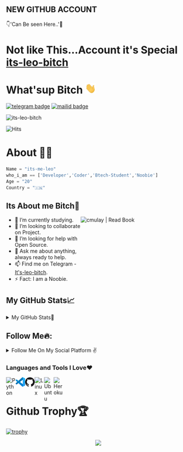 ## NEW GITHUB ACCOUNT
   👇'Can Be seen Here..'🤘
# Not like This...Account it's Special [its-leo-bitch](https://github.com/its-leo-bitch)

# What'sup Bitch <img src="https://raw.githubusercontent.com/ABSphreak/ABSphreak/master/gifs/Hi.gif" width="30px">
[![telegram badge](https://img.shields.io/badge/WONKRU_HERE-30302f?style=for-the-badge&logo=telegram)](https://t.me/WONKRU_HERE)
[![mailid badge](https://img.shields.io/badge/its_leo_bitch-30302f?style=for-the-badge&logo=gmail)](mailto:meth.lab.bot@gmail.com)
<p align="left"> <img src="https://komarev.com/ghpvc/?username=its-leo-bitch&label=Profile%20Views&color=blue&style=flat-square" alt="its-leo-bitch" /> </p>

![Hits](https://hits.seeyoufarm.com/api/count/incr/badge.svg?url=https://github.com/its-leo-bitch/)

# About 👨‍💻
```python
Name = "its-me-leo"
who_i_am == ['Developer','Coder','Btech-Student','Noobie']
Age = "20"
Country = "🇮🇳"
```

## Its About me Bitch🏅
<img align="right" alt="cmulay | Read Book" src="https://github.com/its-leo-bitch/its-leo-bitch/blob/main/👨‍💻/multi.gif" width="300" height="300" />

- 🔭 I’m currently studying.
- 👬 I’m looking to collaborate on Project.
- 👀 I’m looking for help with Open Source.
- 💬 Ask me about anything, always ready to help.
- 📫 Find me on Telegram - [It's-leo-bitch](https://t.me/WONKRU_HERE).
- ⚡ Fact: I am a Noobie.


## My GitHub Stats📈

<details>
<summary>My GitHub Stats💛</summary>
<br>
    
![Leo Git Stats](https://github-readme-stats.vercel.app/api?username=its-leo-bitch&include_all_commits=true&count_private=true&theme=highcontrast)

[![Top Langs](https://github-readme-stats.vercel.app/api/top-langs/?username=CyberBoyAyush&layout=compact&theme=radical)](https://github.com/CyberBoyAyush)


</details>

    
## Follow Me🔥:

<details>
<summary>Follow Me On My Social Platform ✌️</summary>
<br>
Follow Me On:

<p align="left">
<a href="https://telegram.me/Xequist"><img src="https://img.shields.io/badge/It's%20About%20Me-Xequist-darkblue?style=for-the-badge&logo=telegram"></a>
</p>
<p align="left">
<a href="https://github.com/its-leo-bitch"><img src="https://img.shields.io/badge/GitHub-Follow%20on%20GitHub-inactive.svg?style=for-the-badge&logo=github"></a>
</p>
<p align="left">
<a href="https://instagram.com/albert_3instein"><img src="https://img.shields.io/badge/Instagram-albert_3instein-magenta?style=for-the-badge&logo=instagram"></a>
</p>

</details>


### Languages and Tools I Love❤️
[<img align="left" alt="Python" width="26px" src="https://upload.wikimedia.org/wikipedia/commons/thumb/c/c3/Python-logo-notext.svg/600px-Python-logo-notext.svg.png" />](https://python.org/)
[<img align="left" alt="Visual Studio Code" width="26px" src="https://raw.githubusercontent.com/github/explore/80688e429a7d4ef2fca1e82350fe8e3517d3494d/topics/visual-studio-code/visual-studio-code.png" />](https://code.visualstudio.com/)
[<img align="left" alt="GitHub" width="26px" src="https://raw.githubusercontent.com/github/explore/78df643247d429f6cc873026c0622819ad797942/topics/github/github.png" />](https://git-scm.com/)
[<img align="left" alt="Linux" width="26px" src="https://www.freepnglogos.com/uploads/linux-png/difference-between-linux-and-window-operating-system-3.png" />](https://www.linux.org/)
[<img align="left" alt="Ubuntu" width="26px" src="https://assets.ubuntu.com/v1/29985a98-ubuntu-logo32.png" />](https://www.ubuntu.com)
[<img align="left" alt="Heroku" width="26px" src="https://www.nicepng.com/png/full/223-2233246_heroku-logo-salesforce-heroku.png" />](https://heroku.com/)

<br />
<br />


# Github Trophy🏆
[![trophy](https://github-profile-trophy.vercel.app/?username=its-leo-bitch&theme=onedark)](https://github.com/its-leo-bitch)

<p align="center">
    <img src="https://img.shields.io/badge/THANKS%20YOU-BITCH%20❤-red?style=for-the-badge&logo=github"/>
</p>

